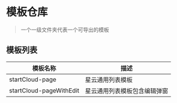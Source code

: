 # 模板仓库

> 一个一级文件夹代表一个可导出的模板

## 模板列表

| 模板名称                | 描述                         |
| ----------------------- | ---------------------------- |
| startCloud-page         | 星云通用列表模板             |
| startCloud-pageWithEdit | 星云通用列表模板包含编辑弹窗 |
